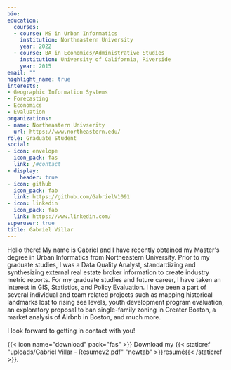 ```yaml
---
bio:
education:
  courses:
  - course: MS in Urban Informatics
    institution: Northeastern University
    year: 2022
  - course: BA in Economics/Administrative Studies
    institution: University of California, Riverside
    year: 2015
email: ""
highlight_name: true
interests:
- Geographic Information Systems
- Forecasting
- Economics
- Evaluation
organizations:
- name: Northeastern Univserity
  url: https://www.northeastern.edu/
role: Graduate Student
social:
- icon: envelope
  icon_pack: fas
  link: /#contact
- display:
    header: true
- icon: github
  icon_pack: fab
  link: https://github.com/GabrielV1091
- icon: linkedin
  icon_pack: fab
  link: https://www.linkedin.com/
superuser: true
title: Gabriel Villar
---
```


Hello there! My name is Gabriel and I have recently obtained my Master's degree in Urban Informatics from Northeastern University. Prior to my graduate studies, I was a Data Quality Analyst, standardizing and synthesizing external real estate broker information to create industry metric reports. For my graduate studies and future career, I have taken an interest in GIS, Statistics, and Policy Evaluation. I have been a part of several individual and team related projects such as mapping historical landmarks lost to rising sea levels, youth development program evaluation, an exploratory proposal to ban single-family zoning in Greater Boston, a market analysis of Airbnb in Boston, and much more.

I look forward to getting in contact with you! 

{{< icon name="download" pack="fas" >}} Download my {{< staticref "uploads/Gabriel Villar - Resumev2.pdf" "newtab" >}}resumé{{< /staticref >}}.
